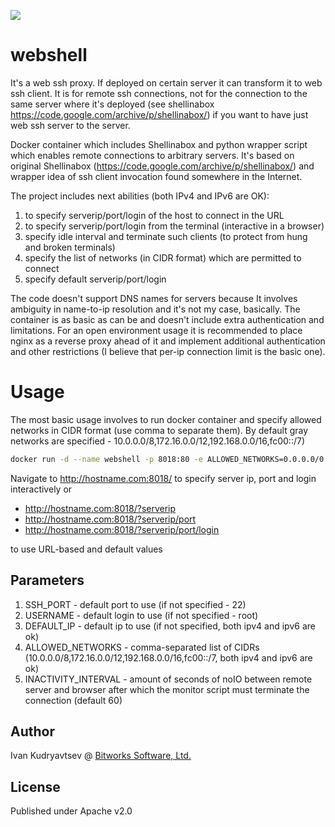 [![](https://dockerbuildbadges.quelltext.eu/status.svg?organization=bwsw&repository=webshell)](https://hub.docker.com/r/bwsw/webshell/builds/)

# webshell

It's a web ssh proxy. If deployed on certain server it can transform it to web ssh client. It is for remote ssh connections, not for the connection to the same server where it's deployed (see shellinabox https://code.google.com/archive/p/shellinabox/) if you want to have just web ssh server to the server.

Docker container which includes Shellinabox and python wrapper script which enables remote connections to arbitrary servers. It's based on original Shellinabox (https://code.google.com/archive/p/shellinabox/) and wrapper idea of ssh client invocation found somewhere in the Internet.

The project includes next abilities (both IPv4 and IPv6 are OK):
1. to specify serverip/port/login of the host to connect in the URL
2. to specify serverip/port/login from the terminal (interactive in a browser)
3. specify idle interval and terminate such clients (to protect from hung and broken terminals)
4. specify the list of networks (in CIDR format) which are permitted to connect
5. specify default serverip/port/login

The code doesn't support DNS names for servers because It involves ambiguity in name-to-ip resolution and it's not my case, basically. The container is as basic as can be and doesn't include extra authentication and limitations. For an open environment usage it is recommended to place nginx as a reverse proxy ahead of it and implement additional authentication and other restrictions (I believe that per-ip connection limit is the basic one).

# Usage

The most basic usage involves to run docker container and specify allowed networks in CIDR format (use comma to separate them). By default gray networks are specified - 10.0.0.0/8,172.16.0.0/12,192.168.0.0/16,fc00::/7)

```bash
docker run -d --name webshell -p 8018:80 -e ALLOWED_NETWORKS=0.0.0.0/0 bwsw/webshell
```

Navigate to http://hostname.com:8018/ to specify server ip, port and login interactively or 
- http://hostname.com:8018/?serverip
- http://hostname.com:8018/?serverip/port
- http://hostname.com:8018/?serverip/port/login

to use URL-based and default values

## Parameters

1. SSH_PORT - default port to use (if not specified - 22)
2. USERNAME - default login to use (if not specified - root)
3. DEFAULT_IP - default ip to use (if not specified, both ipv4 and ipv6 are ok)
4. ALLOWED_NETWORKS - comma-separated list of CIDRs (10.0.0.0/8,172.16.0.0/12,192.168.0.0/16,fc00::/7, both ipv4 and ipv6 are ok)
5. INACTIVITY_INTERVAL - amount of seconds of noIO between remote server and browser after which the monitor script must terminate the connection (default 60)

## Author

Ivan Kudryavtsev @ [Bitworks Software, Ltd.](https://bitworks.software/)

## License

Published under Apache v2.0
